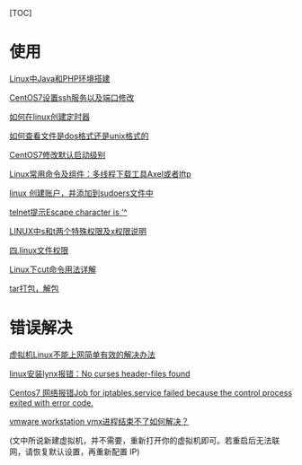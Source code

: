 [TOC]

# 使用

[Linux中Java和PHP环境搭建](https://blog.csdn.net/qq_42449106/category_9930387.html)

[CentOS7设置ssh服务以及端口修改](https://blog.csdn.net/mrqiang9001/article/details/78308830)

[如何在linux创建定时器](https://jingyan.baidu.com/article/d3b74d6406cac61f77e609b3.html)

[如何查看文件是dos格式还是unix格式的](https://www.cnblogs.com/jiangz/p/4231279.html)

[CentOS7修改默认启动级别](https://www.cnblogs.com/loading4/p/6363131.html)

[Linux常用命令及组件：多线程下载工具Axel或者lftp](https://www.zrblog.net/8237.html)

[linux 创建账户，并添加到sudoers文件中](https://blog.csdn.net/qingtian2002/article/details/60580124)

[telnet提示Escape character is ‘^](https://blog.csdn.net/laobai1015/article/details/100563050)

[LINUX中s和t两个特殊权限及x权限说明](https://blog.csdn.net/jackliu16/article/details/79370043)

[四.linux文件权限](https://cloud.tencent.com/developer/article/1498741)

[Linux下cut命令用法详解](https://blog.csdn.net/heimao0307/article/details/79512397)

[tar打包，解包](https://blog.csdn.net/pyf09/article/details/100672824)

# 错误解决

[虚拟机Linux不能上网简单有效的解决办法](https://jingyan.baidu.com/article/6c67b1d68facbb2786bb1e7b.html)

[linux安装lynx报错：No curses header-files found](https://blog.csdn.net/Fai_te/article/details/89681170)

[Centos7 网络报错Job for iptables.service failed because the control process exited with error code.](https://www.cnblogs.com/hill1126/p/10543592.html)

[vmware workstation vmx进程结束不了如何解决？](https://blog.csdn.net/fengy_jav/article/details/104458930)

(文中所说新建虚拟机，并不需要，重新打开你的虚拟机即可。若重启后无法联网，请恢复默认设置，再重新配置 IP)